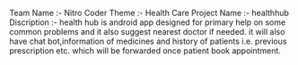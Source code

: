 Team Name :- Nitro Coder
Theme :- Health Care
Project Name :- healthhub
Discription :- health hub is android app designed for primary help on some common problems and it also suggest nearest doctor if needed.
               it will also have chat bot,information of medicines and history of patients i.e. previous prescription etc. which will be                  forwarded once patient book appointment.
